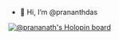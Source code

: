 - 👋 Hi, I’m @prananthdas

<!---
prananthdas/prananthdas is a ✨ special ✨ repository because its `README.md` (this file) appears on your GitHub profile.
You can click the Preview link to take a look at your changes.
--->
[![@prananath's Holopin board](https://holopin.me/prananath)](https://holopin.io/@prananath)


